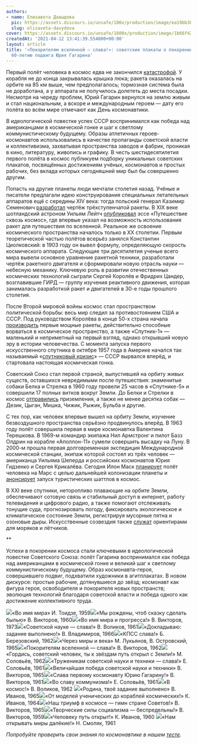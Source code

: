 ```yaml
---
authors:
- name: Елизавета Давыдова
  pic: https://assets.discours.io/unsafe/100x/production/image/ea19bb30-7b7f-11eb-b361-778b39ece6ad.jpg
  slug: elizaveta-davydova
cover: https://assets.discours.io/unsafe/1600x/production/image/1b66f420-9b90-11eb-9708-3796652ae2e4.jpg
createdAt: '2021-04-12 13:41:39.554000+00:00'
layout: article
title: '«Покорителям вселенной — слава!»: советские плакаты о покорении космоса к
  60-летию подвига Юрия Гагарина'
---
```


Первый полёт человека в космос едва не закончился [катастрофой](https://tass.ru/kosmos/4173572). У корабля не до конца закрывалась крышка люка; ракета оказалась на орбите на 85 км выше, чем предполагалось; тормозная система была не доработана, а у аппарата не получилось долететь до места посадки. Несмотря на череду проблем, Юрий Гагарин вернулся на землю живым и стал национальным, а вскоре и международным героем — дату его полёта во всём мире отмечают как День космонавтики.

В идеологической повестке успех СССР воспринимался как победа над американцами в космической гонке и шаг к светлому коммунистическому будущему. Образы атлетичных героев-космонавтов использовались в качестве пропаганды советской власти и коллективизма, захватывая пространства заводов и фабрик, проникая в кино, литературу, живопись и графику. В честь шестидесятилетия первого полёта в космос публикуем подборку уникальных советских плакатов, посвящённых достижениям учёных, космонавтов и простых рабочих, без вклада которых сегодняшний мир был бы совершенно другим.

Попасть на другие планеты люди мечтали столетия назад. Учёные и писатели предлагали идею конструирования специальных летательных аппаратов ещё с середины XIV века: тогда польский генерал Казимир Семенович [разработал](https://echo.msk.ru/blog/diletant_ru/1637294-echo/) чертёж трёхступенчатой ракеты. В XIX веке шотландский астроном Уильям Лейтч [опубликовал](https://www.theguardian.com/uk-news/scotland-blog/2015/oct/09/a-fife-church-minister-first-imagined-space-flight-beating-jules-verne) эссе «Путешествие сквозь космос», где впервые указал на возможность использования ракет для путешествия по вселенной. Реальное же освоение космического пространства началось только в XX столетии. Первым теоретической частью полётов всерьёз занялся Константин Циолковский: в 1903 году он вывел формулу, определяющую скорость космического аппарата. Следующие три десятилетия ученые всего мира вывели основное уравнение ракетной техники, разработали чертёж ракетного двигателя и сформировали новую отрасль науки — небесную механику. Ключевую роль в развитии отечественных космических технологий сыграли Сергей Королёв и Фридрих Цандер, возглавившие ГИРД — группу изучения реактивного движения, которая занималась разработкой ракет и двигателей в 30-е годы прошлого столетия.

После Второй мировой войны космос стал пространством политической борьбы: весь мир следил за противостоянием США и СССР. Под руководством Королёва в конце 50-х страна начала [производить](https://www.bbc.com/russian/science/2016/01/160113_korolev_space_50th_anno_death) первые мощные ракеты, действительно способные ворваться в космическое пространство, а также «Спутник-1» — маленький и неприметный на первый взгляд, однако открывший новую эру в истории человечества. С момента запуска первого искусственного спутника в октябре 1957 года в Америке начался так называемый «[спутниковый кризис](https://books.google.ru/books?id=bD2wDAAAQBAJ&pg=PA1971&lpg=PA1971&dq=%D1%81%D0%BF%D1%83%D1%82%D0%BD%D0%B8%D0%BA%D0%BE%D0%B2%D1%8B%D0%B9+%D0%BA%D1%80%D0%B8%D0%B7%D0%B8%D1%81&source=bl&ots=WirslSiHVo&sig=ACfU3U1JLql0j1Kes0QgAOYfBh1vbQRwyA&hl=ru&sa=X&ved=2ahUKEwiA1IDhqfnvAhVixIsKHcZ_CTUQ6AEwB3oECBIQAw#v=onepage&q=%D1%81%D0%BF%D1%83%D1%82%D0%BD%D0%B8%D0%BA%D0%BE%D0%B2%D1%8B%D0%B9%20%D0%BA%D1%80%D0%B8%D0%B7%D0%B8%D1%81&f=false)» — СССР вырвался вперёд, и стартовала настоящая космическая гонка.

Советский Союз стал первой страной, выпустившей на орбиту живых существ, оставшихся невредимыми после путешествия: знаменитые собаки Белка и Стрелка в 1960 году провели 25 часов в «Спутнике-5» и совершили 17 полных витков вокруг Земли. До Белки и Стрелки в космос [отправились](https://www.bbc.com/russian/features-41835712) приземления, а также не менее десятка собак — Дезик, Цыган, Мишка, Чижик, Рыжик, Бульба и другие.

С тех пор, как человек впервые вышел на орбиту Земли, изучение безвоздушного пространства серьёзно продвинулось вперёд. В 1963 году полёт совершила первая в мире космонавтка Валентина Терешкова. В 1969-м командир экипажа Нил Армстронг и пилот Базз Олдрин на корабле «Аполлон-11» сумели совершить высадку на Луну. В 2000-м прошла первая долговременная экспедиция Международной космической станции, экипаж которой состоял из трёх человек — американца Уильяма Шеперда и российских космонавтов Юрия Гидзенко и Сергея Крикалёва. Сегодня Илон Маск [планирует](https://www.roscosmos.ru/16122/) полёт человека на Марс с целью дальнейшей колонизации планеты и [анонсирует](https://www.dw.com/ru/spacex-%D0%B0%D0%BD%D0%BE%D0%BD%D1%81%D0%B8%D1%80%D0%BE%D0%B2%D0%B0%D0%BB%D0%B0-%D0%BE%D1%82%D0%BF%D1%80%D0%B0%D0%B2%D0%BA%D1%83-4-%D1%82%D1%83%D1%80%D0%B8%D1%81%D1%82%D0%BE%D0%B2-%D0%B2-%D0%B3%D0%BB%D1%83%D0%B1%D0%BE%D0%BA%D0%B8%D0%B9-%D0%BA%D0%BE%D1%81%D0%BC%D0%BE%D1%81/a-52432110) запуск туристических шаттлов в космос.

В XXI веке спутники, неторопливо плавающие на орбите Земли, обеспечивают сотовую связь и стабильный доступ в интернет, работу телевидения и цифрового радио, а также помогают отслеживать тонущие суда, прогнозировать погоду, фиксировать экологическое и климатическое состояние Земли, регистрируя мусорные пятна и озоновые дыры. Искусственные созвездия также [служат](https://www.bbc.com/russian/vert-fut-50331528) ориентирами для моряков и лётчиков.

**

Успехи в покорении космоса стали ключевыми в идеологической повестке Советского Союза: полёт Гагарина воспринимался как победа над американцами в космической гонке и великий шаг к светлому коммунистическому будущему. Образ космонавта-героя, совершившего подвиг, подхватили художники в агитплакатах. В новом дискурсе: простые рабочие, дотянувшиеся до звёзд; космонавт как фигура героя, освободителя и покорителя новых пространств; эволюция технологий благодаря советской власти и победа одного как достижение коллективного труда.

![](https://assets.discours.io/unsafe/900x/production/image/5c8d2d70-9ba4-11eb-a89d-b77b80064bdd.jpg)«Во имя мира» И. Тоидзе, 1959![](https://assets.discours.io/unsafe/900x/production/image/c62413c0-9bae-11eb-8139-b5723614a65f.jpg)«Мы рождены, чтоб сказку сделать былью» В. Викторов, 1960![](https://assets.discours.io/unsafe/900x/production/image/7ea07980-9ba4-11eb-a89d-b77b80064bdd.jpg)«Во имя мира и прогресса!» В. Викторов, 1973![](https://assets.discours.io/unsafe/900x/production/image/d6a367a0-9bae-11eb-8139-b5723614a65f.jpg)«Советской науке — слава!» В. Воликов, 1961![](https://assets.discours.io/unsafe/900x/production/image/5898f9c0-9bad-11eb-8139-b5723614a65f.jpg)«Докладываю: задание выполнено!» В. Владимиров, 1966![](https://assets.discours.io/unsafe/900x/production/image/4339dde0-9baf-11eb-8139-b5723614a65f.jpg)«КПСС слава!» Б. Березовский, 1962![](https://assets.discours.io/unsafe/900x/production/image/663774d0-9bad-11eb-8139-b5723614a65f.jpg)«Через миры и века» М. Лукьянов, В. Островский, 1965![](https://assets.discours.io/unsafe/900x/production/image/9dbeef90-9ba4-11eb-a89d-b77b80064bdd.jpg)«Покорителям вселенной — слава!» В. Викторов, 1962![](https://assets.discours.io/unsafe/900x/production/image/7af5aae0-9bad-11eb-8139-b5723614a65f.jpg)«Гордись, советский человек, ты к звёздам путь открыл с Земли!» М. Соловьёв, 1962![](https://assets.discours.io/unsafe/900x/production/image/299323b0-9ba5-11eb-a89d-b77b80064bdd.jpg)«Труженикам советской науки и техники — слава!» Е. Соловьёв, 1961![](https://assets.discours.io/unsafe/900x/production/image/541868c0-9baf-11eb-8139-b5723614a65f.jpg)«Величайшая победа советской науки и техники» В. Викторов, 1965![](https://assets.discours.io/unsafe/900x/production/image/60b74e20-9baf-11eb-8139-b5723614a65f.jpg)«Слава первому космонавту Юрию Гагарину!» В. Викторов, 1961![](https://assets.discours.io/unsafe/900x/production/image/049fc220-9ba5-11eb-a89d-b77b80064bdd.jpg)«Во славу коммунизма!» Е. Соловьёв, 1961![](https://assets.discours.io/unsafe/900x/production/image/a4516fa0-9bad-11eb-8139-b5723614a65f.jpg)«В космос!» В. Воликов, 1962 ![](https://assets.discours.io/unsafe/900x/production/image/bc0a5e30-9ba4-11eb-a89d-b77b80064bdd.jpg)«Родина, твоё задание выполнено» В. Иванов, 1965![](https://assets.discours.io/unsafe/900x/production/image/c534b640-9ba4-11eb-a89d-b77b80064bdd.jpg)«От моделей ученических до кораблей космических!» К. Иванов, 1964![](https://assets.discours.io/unsafe/900x/production/image/d5b31fc0-9ba4-11eb-a89d-b77b80064bdd.jpg)«Наш триумф в космосе — гимн стране Советов!» В. Викторов, 1965![](https://assets.discours.io/unsafe/900x/production/image/6d6c2c80-9baf-11eb-8139-b5723614a65f.jpg)«Творческие силы социализма — беспредельны!» В. Викторов, 1959![](https://assets.discours.io/unsafe/900x/production/image/767dcc70-9baf-11eb-8139-b5723614a65f.jpg)«Человеку путь открыт!» К. Иванов, 1960 ![](https://assets.discours.io/unsafe/900x/production/image/b3f19d30-9ba4-11eb-a89d-b77b80064bdd.jpg)«Нам открывать миры далёкие!» Н. Смоляк, 1961

_Попробуйте проверить свои знания по космонавтике в нашем [тесте](https://discours.io/articles/theory/test-avtostopom-po-kosmonavtike)._